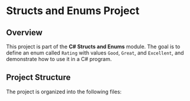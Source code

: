 # Structs and Enums Project

## Overview

This project is part of the **C# Structs and Enums** module. The goal is to define an enum called `Rating` with values `Good`, `Great`, and `Excellent`, and demonstrate how to use it in a C# program.

## Project Structure

The project is organized into the following files:
